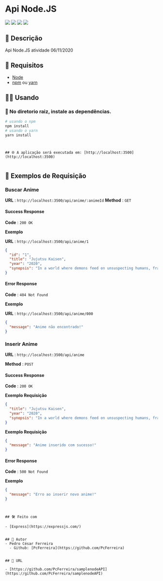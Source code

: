 Api Node.JS
============

![](https://img.shields.io/github/languages/count/PcFerreira/samplenodeAPI)
![](https://img.shields.io/github/last-commit/PcFerreira/samplenodeAPI)
![](https://img.shields.io/github/license/PcFerreira/samplenodeAPI)
![](https://img.shields.io/github/repo-size/PcFerreira/samplenodeAPI)

## 📝 Descrição

Api Node.JS atividade 06/11/2020

## 📄 Requisitos 

- [Node](https://nodejs.org/)
- [npm](https://www.npmjs.com) ou [yarn](https://yarnpkg.com/)

## 👨‍💻 Usando
### 🚩 No diretorio raiz, instale as dependências.

```bash
# usando o npm
npm install
# usando o yarn
yarn install
```

```


## 🌐 A aplicação será executada em: [http://localhost:3500](http://localhost:3500)


```

## 🔎 Exemplos de Requisição 

### Buscar Anime

**URL** : `http://localhost:3500/api/anime/:animeId`
**Method** : `GET`

#### Success Response

**Code** : `200 OK`

**Exemplo**

**URL** : `http://localhost:3500/api/anime/1`

```json
{
  "id": "1",
  "title": "Jujutsu Kaisen",
  "year": "2020",
  "synopsis": "In a world where demons feed on unsuspecting humans, fragments of the legendary and feared demon Ryoumen Sukuna were lost and scattered about. Should any demon consume Sukuna's body parts, the power they gain could destroy the world as we know it. Fortunately, there exists a mysterious school of Jujutsu Sorcerers who exist to protect the precarious existence of the living from the undead!"
}
```
#### Error Response
**Code** : `404 Not Found`

**Exemplo**

**URL** : `http://localhost:3500/api/anime/000`

```json
{
  "message": "Anime não encontrado!"
}
```

### Inserir Anime

**URL** : `http://localhost:3500/api/anime`

**Method** : `POST`

#### Success Response

**Code** : `200 OK`

**Exemplo Requisição**

```json
{
  "title": "Jujutsu Kaisen",
  "year": "2020",
  "synopsis": "In a world where demons feed on unsuspecting humans, fragments of the legendary and feared demon Ryoumen Sukuna were lost and scattered about. Should any demon consume Sukuna's body parts, the power they gain could destroy the world as we know it. Fortunately, there exists a mysterious school of Jujutsu Sorcerers who exist to protect the precarious existence of the living from the undead!"
}
```

**Exemplo Requisição**
```json
{
  "message": "Anime inserido com sucesso!"
}
```


#### Error Response
**Code** : `500 Not Found`

**Exemplo**


```json
{
  "message": "Erro ao inserir novo anime!"
}
```


```


## 🛠 Feito com

- [Express](https://expressjs.com/)


## 👥 Autor
- Pedro César Ferreira
  - Github: [PcFerreira](https://github.com/PcFerreira)


## 📍 URL

- [https://github.com/PcFerreira/samplenodeAPI](https://github.com/PcFerreira/samplenodeAPI)
